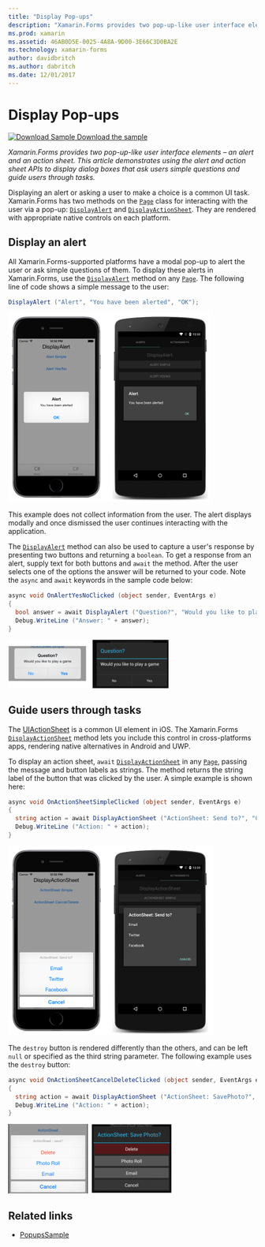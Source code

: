 ```yaml
---
title: "Display Pop-ups"
description: "Xamarin.Forms provides two pop-up-like user interface elements – an alert and an action sheet. This article demonstrates using the alert and action sheet APIs to display dialog boxes that ask users simple questions and guide users through tasks."
ms.prod: xamarin
ms.assetid: 46AB0D5E-0025-4A8A-9D00-3E66C3D0BA2E
ms.technology: xamarin-forms
author: davidbritch
ms.author: dabritch
ms.date: 12/01/2017
---
```


# Display Pop-ups

[![Download Sample](~/media/shared/download.png) Download the sample](https://docs.microsoft.com/samples/xamarin/xamarin-forms-samples/navigation-pop-ups)

_Xamarin.Forms provides two pop-up-like user interface elements – an alert and an action sheet. This article demonstrates using the alert and action sheet APIs to display dialog boxes that ask users simple questions and guide users through tasks._

Displaying an alert or asking a user to make a choice is a common UI task. Xamarin.Forms has two methods on the [`Page`](xref:Xamarin.Forms.Page) class for interacting with the user via a pop-up: [`DisplayAlert`](xref:Xamarin.Forms.Page.DisplayAlert*) and [`DisplayActionSheet`](xref:Xamarin.Forms.Page.DisplayActionSheet*). They are rendered with appropriate native controls on each platform.

## Display an alert

All Xamarin.Forms-supported platforms have a modal pop-up to alert the user or ask simple questions of them. To display these alerts in Xamarin.Forms, use the [`DisplayAlert`](xref:Xamarin.Forms.Page.DisplayAlert*) method on any [`Page`](xref:Xamarin.Forms.Page). The following line of code shows a simple message to the user:

```csharp
DisplayAlert ("Alert", "You have been alerted", "OK");
```

![](pop-ups-images/alert.png "Alert Dialog with One Button")

This example does not collect information from the user. The alert displays modally and once dismissed the user continues interacting with the application.

The [`DisplayAlert`](xref:Xamarin.Forms.Page.DisplayAlert*) method can also be used to capture a user's response by presenting two buttons and returning a `boolean`. To get a response from an alert, supply text for both buttons and `await` the method. After the user selects one of the options the answer will be returned to your code. Note the `async` and `await` keywords in the sample code below:

```csharp
async void OnAlertYesNoClicked (object sender, EventArgs e)
{
  bool answer = await DisplayAlert ("Question?", "Would you like to play a game", "Yes", "No");
  Debug.WriteLine ("Answer: " + answer);
}
```

[![DisplayAlert](pop-ups-images/alert2-sml.png "Alert Dialog with Two Buttons")](pop-ups-images/alert2.png#lightbox "Alert Dialog with Two Buttons")

## Guide users through tasks

The [UIActionSheet](https://developer.apple.com/library/ios/documentation/uikit/reference/uiactionsheet_class/Reference/Reference.html) is a common UI element in iOS. The Xamarin.Forms [`DisplayActionSheet`](xref:Xamarin.Forms.Page.DisplayActionSheet*) method lets you include this control in cross-platforms apps, rendering native alternatives in Android and UWP.

To display an action sheet, `await` [`DisplayActionSheet`](xref:Xamarin.Forms.Page.DisplayActionSheet*) in any [`Page`](xref:Xamarin.Forms.Page), passing the message and button labels as strings. The method returns the string label of the button that was clicked by the user. A simple example is shown here:

```csharp
async void OnActionSheetSimpleClicked (object sender, EventArgs e)
{
  string action = await DisplayActionSheet ("ActionSheet: Send to?", "Cancel", null, "Email", "Twitter", "Facebook");
  Debug.WriteLine ("Action: " + action);
}
```

![](pop-ups-images/action.png "ActionSheet Dialog")

The `destroy` button is rendered differently than the others, and can be left `null` or specified as the third string parameter. The following example uses the `destroy` button:

```csharp
async void OnActionSheetCancelDeleteClicked (object sender, EventArgs e)
{
  string action = await DisplayActionSheet ("ActionSheet: SavePhoto?", "Cancel", "Delete", "Photo Roll", "Email");
  Debug.WriteLine ("Action: " + action);
}
```

[![DisplayActionSheet](pop-ups-images/action2-sml.png "Action Sheet Dialog with Destroy Button")](pop-ups-images/action2.png#lightbox "Action Sheet Dialog with Destroy Button")

## Related links

- [PopupsSample](https://docs.microsoft.com/samples/xamarin/xamarin-forms-samples/navigation-pop-ups)
